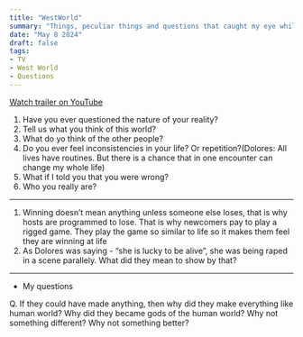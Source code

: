 ```yaml
---
title: "WestWorld"
summary: "Things, peculiar things and questions that caught my eye while watching West World"
date: "May 8 2024"
draft: false
tags:
- TV
- West World
- Questions
---
```

[Watch trailer on YouTube](https://www.youtube.com/watch?v=kEkZdgWu7mM&ab_channel=HBOUK)

1. Have you ever questioned the nature of your reality?
2. Tell us what you think of this world?
3. What do yo think of the other people?
4. Do you ever feel inconsistencies in your life? Or repetition?(Dolores: All lives have routines. But there is a chance that in one encounter can change my whole life)
5. What if I told you that you were wrong?
6. Who you really are?

---

1. Winning doesn’t mean anything unless someone else loses, that is why hosts are programmed to lose. That is why newcomers pay to play a rigged game. They play the game so similar to life so it makes them feel they are winning at life
2. As Dolores was saying - “she is lucky to be alive”, she was being raped in a scene parallely. What did they mean to show by that?

---

* My questions

Q. If they could have made anything, then why did they make everything like human world? Why did they became gods of the human world? Why not something different? Why not something better?

